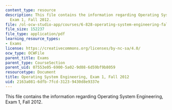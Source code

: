 ```yaml
---
content_type: resource
description: This file contains the information regarding Operating System Engineering,
  Exam 1, Fall 2012.
file: /ol-ocw-studio-app/courses/6-828-operating-system-engineering-fall-2012/2163a0816dfb7fcd31239430d8e9337e_MIT6_828F12_q12.pdf
file_size: 152237
file_type: application/pdf
learning_resource_types:
- Exams
license: https://creativecommons.org/licenses/by-nc-sa/4.0/
ocw_type: OCWFile
parent_title: Exams
parent_type: CourseSection
parent_uid: 07553e05-6900-5a02-9d08-6d59bf9b8059
resourcetype: Document
title: Operating System Engineering, Exam 1, Fall 2012
uid: 2163a081-6dfb-7fcd-3123-9430d8e9337e
---
```

This file contains the information regarding Operating System Engineering, Exam 1, Fall 2012.